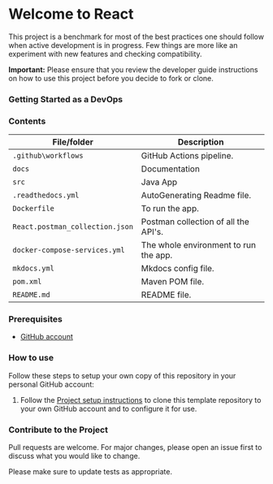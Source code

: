 # Welcome to React

This project is a benchmark for most of the best practices one should follow when active development is in progress. Few
things are more like an experiment with new features and checking compatibility.

**Important:** Please ensure that you review the developer guide instructions on how to use this project before you
decide to fork or clone.

### Getting Started as a DevOps

### Contents

| File/folder                     | Description                           |
|---------------------------------|---------------------------------------|
| `.github\workflows`             | GitHub Actions pipeline.              |
| `docs`                          | Documentation                         |
| `src`                           | Java App                              |
| `.readthedocs.yml`              | AutoGenerating Readme file.           |
| `Dockerfile`                    | To run the app.                       |
| `React.postman_collection.json` | Postman collection of all the API's.  |
| `docker-compose-services.yml`   | The whole environment to run the app. |
| `mkdocs.yml`                    | Mkdocs config file.                   |
| `pom.xml`                       | Maven POM file.                       |
| `README.md`                     | README file.                          |

### Prerequisites

- [GitHub account](https://github.com/join)

### How to use

Follow these steps to setup your own copy of this repository in your personal GitHub account:

1. Follow the [Project setup instructions](./docs/index.md) to clone this template repository to your own GitHub account
   and to configure it for use.

### Contribute to the Project

Pull requests are welcome. For major changes, please open an issue first
to discuss what you would like to change.

Please make sure to update tests as appropriate.




